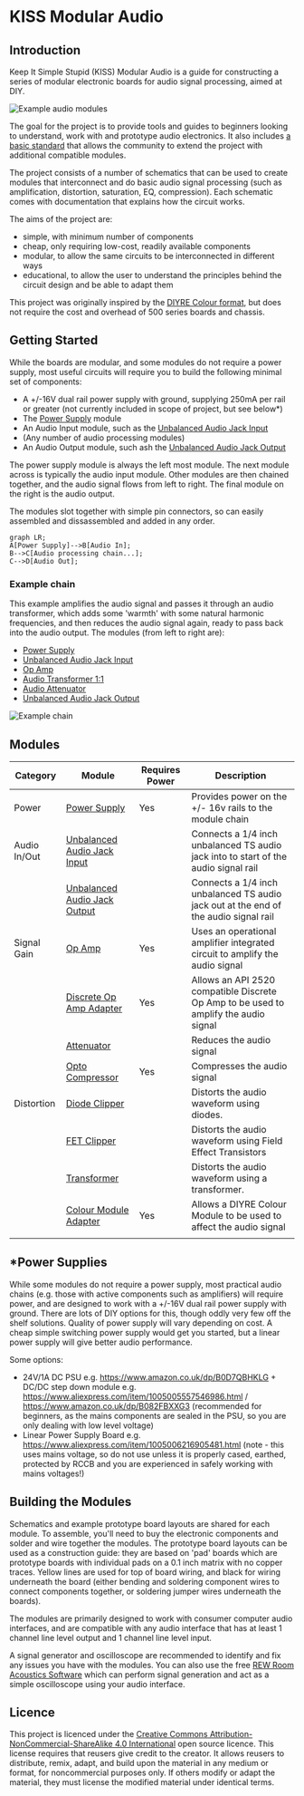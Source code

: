 # KISS Modular Audio

## Introduction
Keep It Simple Stupid (KISS) Modular Audio is a guide for constructing a series of modular electronic boards for audio signal processing, aimed at DIY.

![Example audio modules](modules.jpg)

The goal for the project is to provide tools and guides to beginners looking to understand, work with and prototype audio electronics. It also includes [a basic standard](KISS_STANDARD.md) that allows the community to extend the project with additional compatible modules.

The project consists of a number of schematics that can be used to create modules that interconnect and do basic audio signal processing (such as amplification, distortion, saturation, EQ, compression). Each schematic comes with documentation that explains how the circuit works.

The aims of the project are:
- simple, with minimum number of components
- cheap, only requiring low-cost, readily available components
- modular, to allow the same circuits to be interconnected in different ways
- educational, to allow the user to understand the principles behind the circuit design and be able to adapt them

This project was originally inspired by the [DIYRE Colour format](https://www.diyrecordingequipment.com/collections/colour), but does not require the cost and overhead of 500 series boards and chassis.

## Getting Started
While the boards are modular, and some modules do not require a power supply, most useful circuits will require you to build the following minimal set of components:
- A +/-16V dual rail power supply with ground, supplying 250mA per rail or greater (not currently included in scope of project, but see below*)
- The [Power Supply](modules/power-supply) module 
- An Audio Input module, such as the [Unbalanced Audio Jack Input](modules/unbalanced-line-audio-in)
- (Any number of audio processing modules)
- An Audio Output module, such ash the [Unbalanced Audio Jack Output](modules/unbalanced-line-audio-out)

The power supply module is always the left most module. The next module across is typically the audio input module. Other modules are then chained together, and the audio signal flows from left to right. The final module on the right is the audio output.

The modules slot together with simple pin connectors, so can easily assembled and dissassembled and added in any order. 

```mermaid
graph LR;
A[Power Supply]-->B[Audio In];
B-->C[Audio processing chain...];
C-->D[Audio Out];
```

### Example chain
This example amplifies the audio signal and passes it through an audio transformer, which adds some 'warmth' with some natural harmonic frequencies, and then reduces the audio signal again, ready to pass back into the audio output. The modules (from left to right are):
- [Power Supply](modules/power-supply)
- [Unbalanced Audio Jack Input](modules/unbalanced-line-audio-in)
- [Op Amp](modules/op-amp)
- [Audio Transformer 1:1](modules/transformer-1-1)
- [Audio Attenuator](modules/attenuator)
- [Unbalanced Audio Jack Output](modules/unbalanced-line-audio-out)

![Example chain](example-chain.jpg)

## Modules

| Category     | Module                                                             | Requires Power | Description                                                                          |
| ------------ | ------------------------------------------------------------------ | -------------- | ------------------------------------------------------------------------------------ |
| Power        | [Power Supply](modules/power-supply)                               | Yes            | Provides power on the +/- 16v rails to the module chain                              |
| Audio In/Out | [Unbalanced Audio Jack Input](modules/unbalanced-line-audio-in)    |                | Connects a 1/4 inch unbalanced TS audio jack into to start of the audio signal rail  |
|              | [Unbalanced Audio Jack Output](modules/unbalanced-line-audio-out/) |                | Connects a 1/4 inch unbalanced TS audio jack out at the end of the audio signal rail |
| Signal Gain  | [Op Amp](modules/op-amp)                                           | Yes            | Uses an operational amplifier integrated circuit to amplify the audio signal         |
|              | [Discrete Op Amp Adapter](modules/discrete-op-amp-adapter/)        | Yes            | Allows an API 2520 compatible Discrete Op Amp to be used to amplify the audio signal |
|              | [Attenuator](modules/attenuator/)                                  |                | Reduces the audio signal                                                             |
|              | [Opto Compressor](modules/opto-compressor/)                        | Yes            | Compresses the audio signal                                                          |
| Distortion   | [Diode Clipper](modules/diode-clipper/)                            |                | Distorts the audio waveform using diodes.                                            |
|              | [FET Clipper](modules/fet-clipper/)                                |                | Distorts the audio waveform using Field Effect Transistors                           |
|              | [Transformer](modules/transformer-1-1/)                            |                | Distorts the audio waveform using a transformer.                                     |
|              | [Colour Module Adapter](modules/colour-module-adapter/)            | Yes            | Allows a DIYRE Colour Module to be used to affect the audio signal                   |
|              |                                                                    |                |                                                                                      |


## *Power Supplies
While some modules do not require a power supply, most practical audio chains (e.g. those with active components such as amplifiers) will require power, and are designed to work with a +/-16V dual rail power supply with ground. There are lots of DIY options for this, though oddly very few off the shelf solutions. Quality of power supply will vary depending on cost. A cheap simple switching power supply would get you started, but a linear power supply will give better audio performance.

Some options:
- 24V/1A DC PSU e.g. https://www.amazon.co.uk/dp/B0D7QBHKLG + DC/DC step down module e.g. https://www.aliexpress.com/item/1005005557546986.html / https://www.amazon.co.uk/dp/B082FBXXG3 (recommended for beginners, as the mains components are sealed in the PSU, so you are only dealing with low level voltage)
- Linear Power Supply Board e.g. https://www.aliexpress.com/item/1005006216905481.html (note - this uses mains voltage, so do not use unless it is properly cased, earthed, protected by RCCB and you are experienced in safely working with mains voltages!)

## Building the Modules
Schematics and example prototype board layouts are shared for each module. To assemble, you'll need to buy the electronic components and solder and wire together the modules. The prototype board layouts can be used as a construction guide: they are based on 'pad' boards which are prototype boards with individual pads on a 0.1 inch matrix with no copper traces. Yellow lines are used for top of board wiring, and black for wiring underneath the board (either bending and soldering component wires to connect components together, or soldering jumper wires underneath the boards).

The modules are primarily designed to work with consumer computer audio interfaces, and are compatible with any audio interface that has at least 1 channel line level output and 1 channel line level input.

A signal generator and oscilloscope are recommended to identify and fix any issues you have with the modules. You can also use the free [REW Room Acoustics Software](https://www.roomeqwizard.com/) which can perform signal generation and act as a simple oscilloscope using your audio interface.

## Licence
This project is licenced under the [Creative Commons Attribution-NonCommercial-ShareAlike 4.0 International](LICENCE.md) open source licence. This license requires that reusers give credit to the creator. It allows reusers to distribute, remix, adapt, and build upon the material in any medium or format, for noncommercial purposes only. If others modify or adapt the material, they must license the modified material under identical terms.